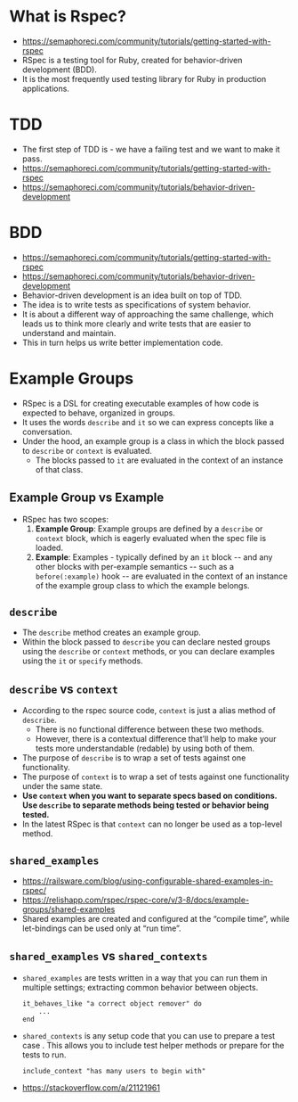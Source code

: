 # What is Rspec?

- https://semaphoreci.com/community/tutorials/getting-started-with-rspec
- RSpec is a testing tool for Ruby, created for behavior-driven development (BDD).
- It is the most frequently used testing library for Ruby in production applications.

# TDD

- The first step of TDD is - we have a failing test and we want to make it pass.
- https://semaphoreci.com/community/tutorials/getting-started-with-rspec
- https://semaphoreci.com/community/tutorials/behavior-driven-development

# BDD

- https://semaphoreci.com/community/tutorials/getting-started-with-rspec
- https://semaphoreci.com/community/tutorials/behavior-driven-development
- Behavior-driven development is an idea built on top of TDD.
- The idea is to write tests as specifications of system behavior.
- It is about a different way of approaching the same challenge, which leads us to think more clearly and write tests that are easier to understand and maintain.
- This in turn helps us write better implementation code.

# Example Groups

- RSpec is a DSL for creating executable examples of how code is expected to behave, organized in groups.
- It uses the words `describe` and `it` so we can express concepts like a conversation.
- Under the hood, an example group is a class in which the block passed to `describe` or `context` is evaluated.
  - The blocks passed to `it` are evaluated in the context of an instance of that class.

## Example Group vs Example

- RSpec has two scopes:
  1. **Example Group**: Example groups are defined by a `describe` or `context` block, which is eagerly evaluated when the spec file is loaded.
  2. **Example**: Examples - typically defined by an `it` block -- and any other blocks with per-example semantics -- such as a `before(:example)` hook -- are evaluated in the context of an instance of the example group class to which the example belongs.

## `describe`

- The `describe` method creates an example group.
- Within the block passed to `describe` you can declare nested groups using the `describe` or `context` methods, or you can declare examples using the `it` or `specify` methods.

## `describe` vs `context`

- According to the rspec source code, `context` is just a alias method of `describe`.
  - There is no functional difference between these two methods.
  - However, there is a contextual difference that’ll help to make your tests more understandable (redable) by using both of them.
- The purpose of `describe` is to wrap a set of tests against one functionality.
- The purpose of `context` is to wrap a set of tests against one functionality under the same state.
- **Use `context` when you want to separate specs based on conditions. Use `describe` to separate methods being tested or behavior being tested.**
- In the latest RSpec is that `context` can no longer be used as a top-level method.

## `shared_examples`

- https://railsware.com/blog/using-configurable-shared-examples-in-rspec/
- https://relishapp.com/rspec/rspec-core/v/3-8/docs/example-groups/shared-examples
- Shared examples are created and configured at the “compile time”, while let-bindings can be used only at “run time”.

## `shared_examples` vs `shared_contexts`

- `shared_examples` are tests written in a way that you can run them in multiple settings; extracting common behavior between objects.

      it_behaves_like "a correct object remover" do
          ...
      end

- `shared_contexts` is any setup code that you can use to prepare a test case . This allows you to include test helper methods or prepare for the tests to run.

      include_context "has many users to begin with"

- https://stackoverflow.com/a/21121961
